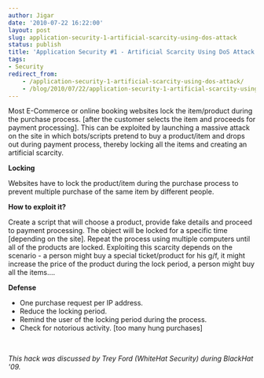 ```yaml
---
author: Jigar
date: '2010-07-22 16:22:00'
layout: post
slug: application-security-1-artificial-scarcity-using-dos-attack
status: publish
title: 'Application Security #1 - Artificial Scarcity Using DoS Attack'
tags:
- Security
redirect_from:
    - /application-security-1-artificial-scarcity-using-dos-attack/
    - /blog/2010/07/22/application-security-1-artificial-scarcity-using-dos-attack/
---
```


Most E-Commerce or online booking websites lock the item/product
during the purchase process. \[after the customer selects the item
and proceeds for payment processing\]. This can be exploited by
launching a massive attack on the site in which bots/scripts
pretend to buy a product/item and drops out during payment process,
thereby locking all the items and creating an artificial
scarcity. 

**Locking**  

Websites have to lock the product/item during the purchase process
to prevent multiple purchase of the same item by different people.

**How to exploit it?**  

Create a script that will choose a product, provide fake details
and proceed to payment processing. The object will be locked for a
specific time \[depending on the site\]. Repeat the process using
multiple computers until all of the products are locked. Exploiting
this scarcity depends on the scenario - a person might buy a
special ticket/product for his g/f, it might increase the price of
the product during the lock period, a person might buy all the
items....

**Defense** 

-   One purchase request per IP address.
-   Reduce the locking period.
-   Remind the user of the locking period during the process.
-   Check for notorious activity. \[too many hung purchases\]   

 

*This hack was discussed by Trey Ford (WhiteHat Security) during BlackHat '09.*



